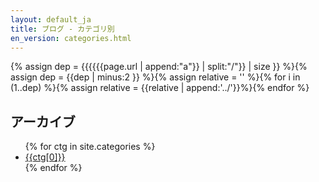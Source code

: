 ```yaml
---
layout: default_ja
title: ブログ - カテゴリ別
en_version: categories.html
---
```

{% assign dep = {{{{{{page.url | append:"a"}} | split:"/"}} | size }} %}{% assign dep = {{dep | minus:2 }} %}{% assign relative = '' %}{% for i in (1..dep) %}{% assign relative = {{relative | append:'../'}}%}{% endfor %}
<script type="text/javascript" src="{{relative}}js/jquery-3.2.1.min.js"></script>
## アーカイブ
<ul>
{% for ctg in site.categories %}
  <li>
    <a href="javascript:void(0)" onClick="$('#category-{{ctg[0]}}').slideToggle();"> {{ctg[0]}} </a>
<ul id="category-{{ctg[0]}}" style="display:none">
{% assign ctid = ctg[0] %}
{% for post in site.categories[ctid] %}
<li> <a href="{{relative}}{{ post.url | replace_first:'/',''}}">{{ post.date | date:'%Y-%m-%d'}} : {{ post.title }}</a> </li>
{% endfor %}
</ul>
  </li>
{% endfor %}
</ul>
